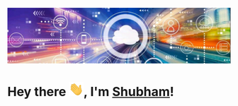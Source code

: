 ![](https://github.com/sbbwagh/sbbwagh/blob/main/images/1684088904603.jpg)
# Hey there <img src="https://github.com/sbbwagh/sbbwagh/blob/main/images/Hi.gif" width="33px">, I'm [Shubham](www.linkedin.com/in/sbbwagh)!
<!--- 
- 👋 Hi, I’m @sbbwagh
- 👀 I’m interested in ...
- 🌱 I’m currently learning ...
- 💞️ I’m looking to collaborate on ...
- 📫 How to reach me ...
--->
<!---
sbbwagh/sbbwagh is a ✨ special ✨ repository because its `README.md` (this file) appears on your GitHub profile.
You can click the Preview link to take a look at your changes.
--->
